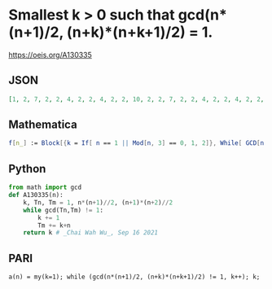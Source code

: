 # Smallest k \> 0 such that gcd\(n\*\(n\+1\)/2, \(n\+k\)\*\(n\+k\+1\)/2\) \= 1\.
https://oeis.org/A130335
## JSON
```JSON
[1, 2, 7, 2, 2, 4, 2, 2, 4, 2, 2, 10, 2, 2, 7, 2, 2, 4, 2, 2, 4, 2, 2, 13, 2, 2, 10, 2, 2, 7, 2, 2, 4, 2, 2, 10, 2, 2, 7, 2, 2, 4, 2, 2, 7, 2, 2, 10, 2, 2, 7, 2, 2, 4, 2, 2, 4, 2, 2, 13, 2, 2, 10, 2, 2, 4, 2, 2, 4, 2, 2, 10, 2, 2, 7, 2, 2, 4, 2, 2, 4, 2, 2, 22, 2, 2, 7, 2, 2, 16, 2, 2, 4, 2, 2, 10, 2, 2, 7, 2]
```
## Mathematica
```Mathematica
f[n_] := Block[{k = If[ n == 1 || Mod[n, 3] == 0, 1, 2]}, While[ GCD[n(n + 1)/2, (n + k)(n + k + 1)/2] != 1, k += 3 ]; k]; Array[f, 100] (* _Robert G. Wilson v_, Jun 03 2007 *)
```
## Python
```Python
from math import gcd
def A130335(n):
    k, Tn, Tm = 1, n*(n+1)//2, (n+1)*(n+2)//2
    while gcd(Tn,Tm) != 1:
        k += 1
        Tm += k+n
    return k # _Chai Wah Wu_, Sep 16 2021
```
## PARI
```PARI
a(n) = my(k=1); while (gcd(n*(n+1)/2, (n+k)*(n+k+1)/2) != 1, k++); k;
```
